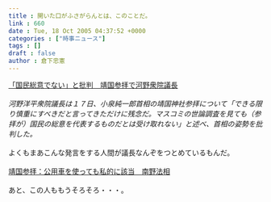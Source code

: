 ```yaml
---
title : 開いた口がふさがらんとは、このことだ。
link : 660
date : Tue, 18 Oct 2005 04:37:52 +0000
categories : ["時事ニュース"]
tags : []
draft : false
author : 倉下忠憲
---
```


<A HREF="http://www.sankei.co.jp/news/051017/sei076.htm" TARGET="_blank">「国民総意でない」と批判　靖国参拝で河野衆院議長 </A><BR><BR><I>河野洋平衆院議長は１７日、小泉純一郎首相の靖国神社参拝について「できる限り慎重にすべきだと言ってきただけに残念だ。マスコミの世論調査を見ても（参拝が）国民の総意を代表するものだとは受け取れない」と述べ、首相の姿勢を批判した。</I><BR><BR>よくもまあこんな発言をする人間が議長なんぞをつとめているもんだ。<BR><BR><A HREF="http://www.mainichi-msn.co.jp/seiji/feature/news/20051018k0000e010072000c.html" TARGET="_blank">靖国参拝：公用車を使っても私的に該当　南野法相</A><BR><BR>あと、この人ももうそろそろ・・・。<BR><BR><br><br>
